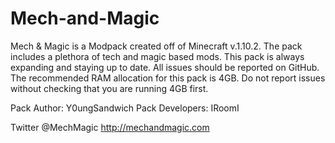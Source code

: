 # Mech-and-Magic

Mech & Magic is a Modpack created off of Minecraft v.1.10.2. The pack includes a plethora of tech and magic based mods.
This pack is always expanding and staying up to date. All issues should be reported on GitHub. The recommended RAM allocation
for this pack is 4GB. Do not report issues without checking that you are running 4GB first. 




Pack Author:
Y0ungSandwich
Pack Developers:
IRoomI




Twitter @MechMagic
http://mechandmagic.com

